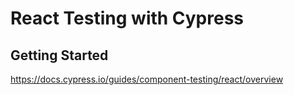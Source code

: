 # React Testing with Cypress

## Getting Started
https://docs.cypress.io/guides/component-testing/react/overview